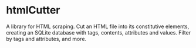 # htmlCutter

A library for HTML scraping. Cut an HTML file into its constitutive elements, creating an SQLite database with tags, contents, attributes and values. Filter by tags and attributes, and more.
